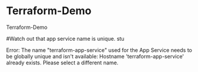 # Terraform-Demo
Terraform-Demo


#Watch out that app service name is unique. stu

Error: The name "terraform-app-service" used for the App Service 
needs to be globally unique and isn't available: 
Hostname 'terraform-app-service' already exists. Please select a different name.

